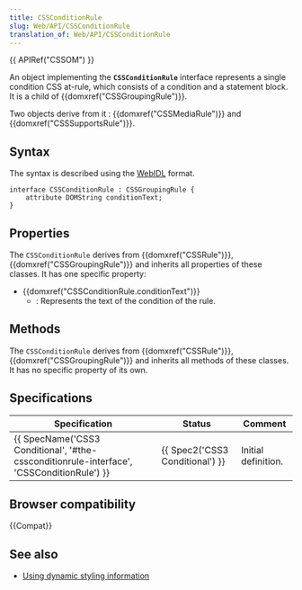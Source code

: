 ```yaml
---
title: CSSConditionRule
slug: Web/API/CSSConditionRule
translation_of: Web/API/CSSConditionRule
---
```


{{ APIRef("CSSOM") }}

An object implementing the **`CSSConditionRule`** interface represents a single condition CSS at-rule, which consists of a condition and a statement block. It is a child of {{domxref("CSSGroupingRule")}}.

Two objects derive from it : {{domxref("CSSMediaRule")}} and {{domxref("CSSSupportsRule")}}.

## Syntax

The syntax is described using the [WebIDL](http://dev.w3.org/2006/webapi/WebIDL/) format.

```
interface CSSConditionRule : CSSGroupingRule {
    attribute DOMString conditionText;
}
```

## Properties

The `CSSConditionRule` derives from {{domxref("CSSRule")}}, {{domxref("CSSGroupingRule")}} and inherits all properties of these classes. It has one specific property:

- {{domxref("CSSConditionRule.conditionText")}}
  - : Represents the text of the condition of the rule.

## Methods

The `CSSConditionRule` derives from {{domxref("CSSRule")}}, {{domxref("CSSGroupingRule")}} and inherits all methods of these classes. It has no specific property of its own.

## Specifications

| Specification                                                                                                            | Status                                   | Comment             |
| ------------------------------------------------------------------------------------------------------------------------ | ---------------------------------------- | ------------------- |
| {{ SpecName('CSS3 Conditional', '#the-cssconditionrule-interface', 'CSSConditionRule') }} | {{ Spec2('CSS3 Conditional') }} | Initial definition. |

## Browser compatibility

{{Compat}}

## See also

- [Using dynamic styling information](/en/DOM/Using_dynamic_styling_information)
